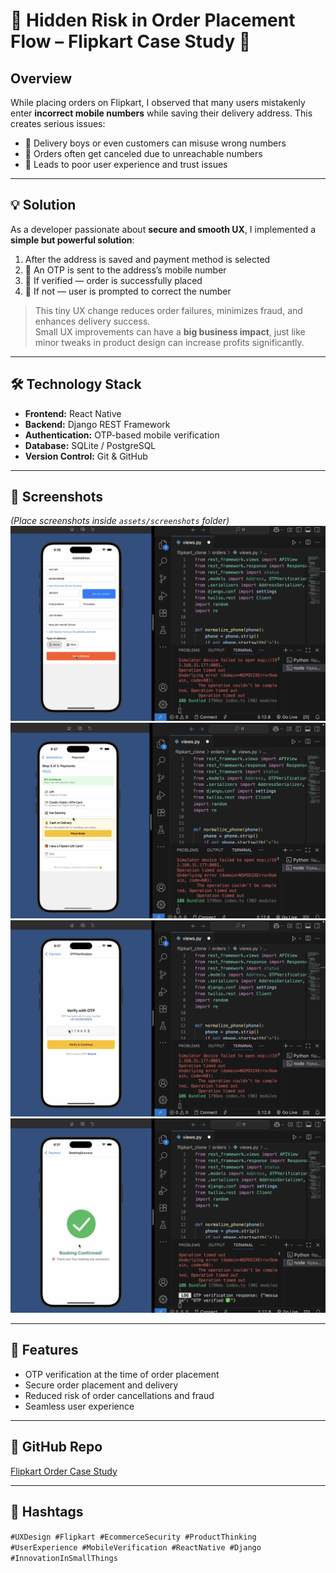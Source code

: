 # 🚨 Hidden Risk in Order Placement Flow – Flipkart Case Study 🛒

## Overview
While placing orders on Flipkart, I observed that many users mistakenly enter **incorrect mobile numbers** while saving their delivery address. This creates serious issues:  

- 🔹 Delivery boys or even customers can misuse wrong numbers  
- 🔹 Orders often get canceled due to unreachable numbers  
- 🔹 Leads to poor user experience and trust issues  

---

## 💡 Solution
As a developer passionate about **secure and smooth UX**, I implemented a **simple but powerful solution**:

1. After the address is saved and payment method is selected  
2. 📲 An OTP is sent to the address’s mobile number  
3. 🧠 If verified — order is successfully placed  
4. 🚫 If not — user is prompted to correct the number  

> This tiny UX change reduces order failures, minimizes fraud, and enhances delivery success.  
> Small UX improvements can have a **big business impact**, just like minor tweaks in product design can increase profits significantly.

---

## 🛠 Technology Stack
- **Frontend:** React Native  
- **Backend:** Django REST Framework  
- **Authentication:** OTP-based mobile verification  
- **Database:** SQLite / PostgreSQL  
- **Version Control:** Git & GitHub  

---

## 📸 Screenshots
*(Place screenshots inside `assets/screenshots` folder)*
![Address Screen](assets/screenshots/add.png)  
![Order](assets/screenshots/order.png) 
![Mobile OTP Verification](assets/screenshots/otp.png) 
![Booking Success](assets/screenshots/booking.png) 



---

## 🔖 Features
- OTP verification at the time of order placement  
- Secure order placement and delivery  
- Reduced risk of order cancellations and fraud  
- Seamless user experience  

---

## 🔗 GitHub Repo
[Flipkart Order Case Study](https://github.com/sanij0579/FlipkartOrderCaseStudy)  

---

## 📌 Hashtags
`#UXDesign #Flipkart #EcommerceSecurity #ProductThinking #UserExperience #MobileVerification #ReactNative #Django #InnovationInSmallThings`
